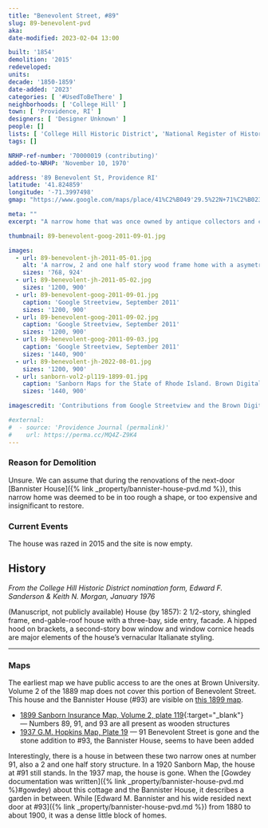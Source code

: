 ```yaml
---
title: "Benevolent Street, #89"
slug: 89-benevolent-pvd
aka:
date-modified: 2023-02-04 13:00

built: '1854'
demolition: '2015'
redeveloped:
units:
decade: '1850-1859'
date-added: '2023'
categories: [ '#UsedToBeThere' ]
neighborhoods: [ 'College Hill' ]
town: [ 'Providence, RI' ]
designers: [ 'Designer Unknown' ]
people: []
lists: [ 'College Hill Historic District', 'National Register of Historic Places', 'PPS Ten Most Endangered' ]
tags: []

NRHP-ref-number: '70000019 (contributing)'
added-to-NRHP: 'November 10, 1970'

address: '89 Benevolent St, Providence RI'
latitude: '41.824859'
longitude: '-71.3997498'
gmap: "https://www.google.com/maps/place/41%C2%B049'29.5%22N+71%C2%B023'55.3%22W/@41.824859,-71.3997498,19z/data=!3m1!4b1!4m14!1m7!3m6!1s0x89e4453b0b463e01:0xce21806ddb1fcab!2s89+Benevolent+St,+Providence,+RI+02906!3b1!8m2!3d41.8247154!4d-71.3987482!3m5!1s0x0:0x1ed46466245cc5e!7e2!8m2!3d41.8248593!4d-71.3986932"

meta: ""
excerpt: "A narrow home that was once owned by antique collectors and caretakers of the Bannister House next door"

thumbnail: 89-benevolent-goog-2011-09-01.jpg

images:
  - url: 89-benevolent-jh-2011-05-01.jpg
    alt: 'A narrow, 2 and one half story wood frame home with a asymetrical front door to the east on the first floor, a central three-window protruding bay on the second floor, and a single rectangular window on the gabel-end. The building ocupies a very narrow but deep lot and its east face is mere inches from its neighbor.'
    sizes: '768, 924'
  - url: 89-benevolent-jh-2011-05-02.jpg
    sizes: '1200, 900'
  - url: 89-benevolent-goog-2011-09-01.jpg
    caption: 'Google Streetview, September 2011'
    sizes: '1200, 900'
  - url: 89-benevolent-goog-2011-09-02.jpg
    caption: 'Google Streetview, September 2011'
    sizes: '1200, 900'
  - url: 89-benevolent-goog-2011-09-03.jpg
    caption: 'Google Streetview, September 2011'
    sizes: '1440, 900'
  - url: 89-benevolent-jh-2022-08-01.jpg
    sizes: '1200, 900'
  - url: sanborn-vol2-pl119-1899-01.jpg
    caption: 'Sanborn Maps for the State of Rhode Island. Brown Digital Repository. Brown University Library.'
    sizes: '1440, 900'

imagescredit: 'Contributions from Google Streetview and the Brown Digital Repository'

#external:
#  - source: 'Providence Journal (permalink)'
#    url: https://perma.cc/MQ4Z-Z9K4
---
```


### Reason for Demolition

Unsure. We can assume that during the renovations of the next-door [Bannister House]({% link _property/bannister-house-pvd.md %}), this narrow home was deemed to be in too rough a shape, or too expensive and insignificant to restore. 


### Current Events

The house was razed in 2015 and the site is now empty. 


## History

_From the College Hill Historic District nomination form, Edward F. Sanderson & Keith N. Morgan, January 1976_

(Manuscript, not publicly available) House (by 1857): 2 1/2-story, shingled frame, end-gable-roof house with a three-bay, side entry, facade. A hipped hood on brackets, a second-story bow window and window cornice heads are major elements of the house’s vernacular Italianate styling. 

***

### Maps

The earliest map we have public access to are the ones at Brown University. Volume 2 of the 1889 map does not cover this portion of Benevolent Street. This house and the Bannister House (#93) are visible on [this 1899 map](#photo-sanborn-vol2-pl119-1899-01). 

+ [1899 Sanborn Insurance Map, Volume 2, plate 119](//repository.library.brown.edu/studio/item/bdr:213306/){:target="_blank"} — Numbers 89, 91, and 93 are all present as wooden structures
+ [1937 G.M. Hopkins Map, Plate 19](//www.historicmapworks.com/Map/US/895476/Plate+019/Providence+1937/Rhode+Island/) — 91 Benevolent Street is gone and the stone addition to #93, the Bannister House, seems to have been added

Interestingly, there is a house in between these two narrow ones at number 91, also a 2 and one half story structure. In a 1920 Sanborn Map, the house at #91 still stands. In the 1937 map, the house is gone. When the [Gowdey documentation was written]({% link _property/bannister-house-pvd.md %}#gowdey) about this cottage and the Bannister House, it describes a garden in between. While [Edward M. Bannister and his wide resided next door at #93]({% link _property/bannister-house-pvd.md %}) from 1880 to about 1900, it was a dense little block of homes. 
